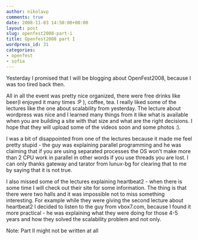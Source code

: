```yaml
---
author: nikolavp
comments: true
date: 2008-11-03 14:50:00+00:00
layout: post
slug: openfest2008-part-i
title: Openfest2008 part I
wordpress_id: 31
categories:
- openfest
- sofia
---
```


Yesterday I promised that I will be blogging about OpenFest2008, because I was too tired back then.

All in all the event was pretty nice organized, there were free drinks like beer(I enjoyed it many times :P ), coffee, tea. I really liked some of the lectures like the one about scalability from yesterday. The lecture about wordpress was nice and I learned many things from it like what is available when you are building a site with that size and what are the right decisions. I hope that they will upload some of the videos soon and some photos :).

I was a bit of disappointed from one of the lectures because it made me feel pretty stupid - the guy was explaining parallel programming and he was claiming that if you are using separated processes the OS won't make more than 2 CPU work in parallel in other words if you use threads you are lost. I can only thanks gateway and tarator from lunux-bg for clearing that to me by saying that it is not true.

I also missed some of the lectures explaining heartbeat2 - when there is some time I will check out their site for some information. The thing is that there were two halls and it was impossible not to miss something interesting. For example while they were giving the second lecture about heartbeat2 I decided to listen to the guy from vbox7.com, because I found it more practical - he was explaining what they were doing for those 4-5 years and how they solved the scalability problem and not only.

Note: Part II might not be written at all
